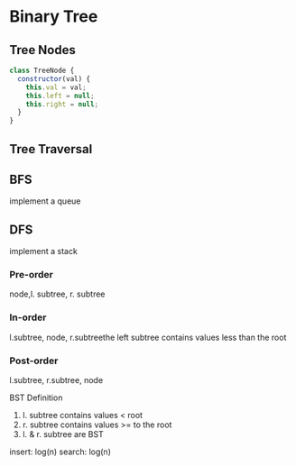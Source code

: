 # Binary Tree

## Tree Nodes
``` javascript
class TreeNode {
  constructor(val) {
    this.val = val;
    this.left = null;
    this.right = null;
  }
}
```

## Tree Traversal

## BFS
implement a queue
## DFS
implement a stack
### Pre-order 
node,l. subtree, r. subtree
### In-order
l.subtree, node, r.subtreethe left subtree contains values less than the root
### Post-order 
l.subtree, r.subtree, node

BST Definition
1. l. subtree contains values < root
2. r. subtree contains values >= to the root
3. l. & r. subtree are BST

insert: log(n)
search: log(n)